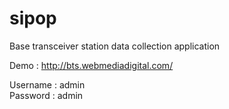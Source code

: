 # sipop
Base transceiver station data collection application


Demo : http://bts.webmediadigital.com/

Username : admin <br />
Password : admin
